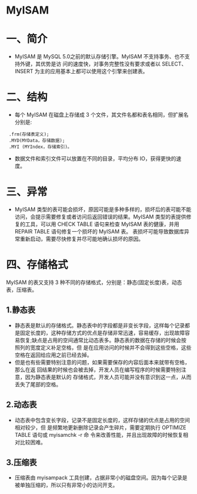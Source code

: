 MyISAM
=================

# 一、简介
* MyISAM 是 MySQL 5.0之前的默认存储引擎。MyISAM 不支持事务、也不支持外键，其优势是访 问的速度快，对事务完整性没有要求或者以 SELECT、INSERT 为主的应用基本上都可以使用这个引擎来创建表。

# 二、结构
* 每个 MyISAM 在磁盘上存储成 3 个文件，其文件名都和表名相同，但扩展名分别是: 
```
 .frm(存储表定义);
 .MYD(MYData，存储数据);
 .MYI (MYIndex，存储索引)。
```
* 数据文件和索引文件可以放置在不同的目录，平均分布 IO，获得更快的速度。

# 三、异常
* MyISAM 类型的表可能会损坏，原因可能是多种多样的，损坏后的表可能不能访问，会提示需要修复或者访问后返回错误的结果。MyISAM 类型的表提供修复的工具，可以用 CHECK TABLE 语句来检查 MyISAM 表的健康，并用 REPAIR TABLE 语句修复一个损坏的 MyISAM 表。 表损坏可能导致数据库异常重新启动，需要尽快修复并尽可能地确认损坏的原因。

# 四、存储格式
MyISAM 的表又支持 3 种不同的存储格式，分别是：静态(固定长度)表，动态表，压缩表。
## 1.静态表
* 静态表是默认的存储格式。静态表中的字段都是非变长字段，这样每个记录都是固定长度的，这种存储方式的优点是存储非常迅速，容易缓存，出现故障容易恢复;缺点是占用的空间通常比动态表多。静态表的数据在存储的时候会按照列的宽度定义补足空格，但 是在应用访问的时候并不会得到这些空格，这些空格在返回给应用之前已经去掉。
* 但是也有些需要特别注意的问题，如果需要保存的内容后面本来就带有空格，那么在返 回结果的时候也会被去掉，开发人员在编写程序的时候需要特别注意，因为静态表是默认的 存储格式，开发人员可能并没有意识到这一点，从而丢失了尾部的空格。
## 2.动态表
* 动态表中包含变长字段，记录不是固定长度的，这样存储的优点是占用的空间相对较少，但 是频繁地更新删除记录会产生碎片，需要定期执行 OPTIMIZE TABLE 语句或 myisamchk -r 命 令来改善性能，并且出现故障的时候恢复相对比较困难。
## 3.压缩表
* 压缩表由 myisampack 工具创建，占据非常小的磁盘空间。因为每个记录是被单独压缩的，所以只有非常小的访问开支。

